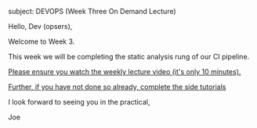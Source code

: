  subject: DEVOPS (Week Three On Demand Lecture)


Hello, Dev (opsers),

Welcome to Week 3.  

This week we will be completing the static analysis rung of our CI pipeline. 

[Please ensure you watch the weekly lecture video (it's only 10 minutes).](https://joeappleton18.github.io/devops_2022_2023_notes/week-3/lecture.html) 

[Further, if you have not done so already, complete the side tutorials](https://joeappleton18.github.io/devops_2022_2023_notes/side-tutorials/1.creating-a-next-and-tail-wind-application.html)

I look forward to seeing you in the practical,

Joe
